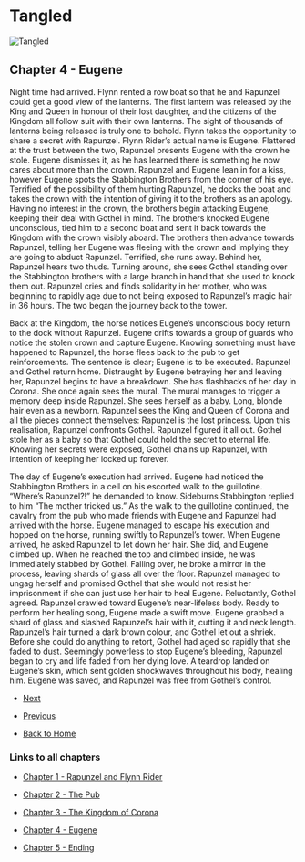 # Tangled

![Tangled](https://ohmy.disney.com/wp-content/uploads/2013/07/Tangled-Header.jpg)

## Chapter 4 - Eugene

Night time had arrived. Flynn rented a row boat so that he and Rapunzel could get a good view of the lanterns. The first lantern was released by the King and Queen in honour of their lost daughter, and the citizens of the Kingdom all follow suit with their own lanterns. The sight of thousands of lanterns being released is truly one to behold. Flynn takes the opportunity to share a secret with Rapunzel. Flynn Rider’s actual name is Eugene. Flattered at the trust between the two, Rapunzel presents Eugene with the crown he stole. Eugene dismisses it, as he has learned there is something he now cares about more than the crown. Rapunzel and Eugene lean in for a kiss, however Eugene spots the Stabbington Brothers from the corner of his eye. Terrified of the possibility of them hurting Rapunzel, he docks the boat and takes the crown with the intention of giving it to the brothers as an apology. Having no interest in the crown, the brothers begin attacking Eugene, keeping their deal with Gothel in mind. The brothers knocked Eugene unconscious, tied him to a second boat and sent it back towards the Kingdom with the crown visibly aboard. The brothers then advance towards Rapunzel, telling her Eugene was fleeing with the crown and implying they are going to abduct Rapunzel. Terrified, she runs away. Behind her, Rapunzel hears two thuds. Turning around, she sees Gothel standing over the Stabbington brothers with a large branch in hand that she used to knock them out. Rapunzel cries and finds solidarity in her mother, who was beginning to rapidly age due to not being exposed to Rapunzel’s magic hair in 36 hours. The two began the journey back to the tower.

Back at the Kingdom, the horse notices Eugene’s unconscious body return to the dock without Rapunzel. Eugene drifts towards a group of guards who notice the stolen crown and capture Eugene. Knowing something must have happened to Rapunzel, the horse flees back to the pub to get reinforcements. The sentence is clear; Eugene is to be executed. Rapunzel and Gothel return home. Distraught by Eugene betraying her and leaving her, Rapunzel begins to have a breakdown. She has flashbacks of her day in Corona. She once again sees the mural. The mural manages to trigger a memory deep inside Rapunzel. She sees herself as a baby. Long, blonde hair even as a newborn. Rapunzel sees the King and Queen of Corona and all the pieces connect themselves: Rapunzel is the lost princess. Upon this realisation, Rapunzel confronts Gothel. Rapunzel figured it all out. Gothel stole her as a baby so that Gothel could hold the secret to eternal life. Knowing her secrets were exposed, Gothel chains up Rapunzel, with intention of keeping her locked up forever.

The day of Eugene’s execution had arrived. Eugene had noticed the Stabbington Brothers in a cell on his escorted walk to the guillotine. “Where’s Rapunzel?!” he demanded to know. Sideburns Stabbington replied to him “The mother tricked us.” As the walk to the guillotine continued, the cavalry from the pub who made friends with Eugene and Rapunzel had arrived with the horse. Eugene managed to escape his execution and hopped on the horse, running swiftly to Rapunzel’s tower. When Eugene arrived, he asked Rapunzel to let down her hair. She did, and Eugene climbed up. When he reached the top and climbed inside, he was immediately stabbed by Gothel. Falling over, he broke a mirror in the process, leaving shards of glass all over the floor. Rapunzel managed to ungag herself and promised Gothel that she would not resist her imprisonment if she can just use her hair to heal Eugene. Reluctantly, Gothel agreed. Rapunzel crawled toward Eugene’s near-lifeless body. Ready to perform her healing song, Eugene made a swift move. Eugene grabbed a shard of glass and slashed Rapunzel’s hair with it, cutting it and neck length. Rapunzel’s hair turned a dark brown colour, and Gothel let out a shriek. Before she could do anything to retort, Gothel had aged so rapidly that she faded to dust. Seemingly powerless to stop Eugene’s bleeding, Rapunzel began to cry and life faded from her dying love. A teardrop landed on Eugene’s skin, which sent golden shockwaves throughout his body, healing him. Eugene was saved, and Rapunzel was free from Gothel’s control.

* [Next](Chapter05.md)

* [Previous](Chapter03.md)

* [Back to Home](https://b00096684.github.io/github-story-2019/)

### Links to all chapters

* [Chapter 1 - Rapunzel and Flynn Rider](Chapter01.md)

* [Chapter 2 - The Pub](Chapter02.md)

* [Chapter 3 - The Kingdom of Corona](Chapter03.md)

* [Chapter 4 - Eugene](Chapter04.md)

* [Chapter 5 - Ending](Chapter05.md)